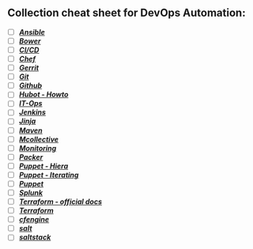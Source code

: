 ## Collection cheat sheet for DevOps Automation:

- [ ] ***[Ansible](Ansible.md)***
- [ ] ***[Bower](Bower.md)***
- [ ] ***[CI/CD](CI_CD.md)***
- [ ] ***[Chef](Chef.md)***
- [ ] ***[Gerrit](Gerrit.md)***
- [ ] ***[Git](Github.md)***
- [ ] ***[Github](Github.md)***
- [ ] ***[Hubot - Howto](http://www.icicletech.com/blog/automate-your-development-activities-with-hubot)***
- [ ] ***[IT-Ops](IT-Ops.md)***
- [ ] ***[Jenkins](Jenkins.md)***
- [ ] ***[Jinja](Jinja.md)***
- [ ] ***[Maven](Maven.md)***
- [ ] ***[Mcollective](Mcollective.md)***
- [ ] ***[Monitoring](Monitoring.md)***
- [ ] ***[Packer](https://devopscube.com/packer-tutorial-for-beginners/)***
- [ ] ***[Puppet - Hiera](Puppet_Hiera.md)***
- [ ] ***[Puppet - Iterating](https://www.devco.net/archives/2015/12/16/iterating-in-puppet.php)***
- [ ] ***[Puppet](Puppet.md)***
- [ ] ***[Splunk](Splunk.md)***
- [ ] ***[Terraform - official docs](https://www.terraform.io/docs/commands/index.html)***
- [ ] ***[Terraform](Terraform.md)***
- [ ] ***[cfengine](https://docs.cfengine.com/latest/guide.html)***
- [ ] ***[salt](https://github.com/saltstack/salt/wiki/Cheat-Sheet)***
- [ ] ***[saltstack](https://github.com/harkx/saltstack-cheatsheet)***
